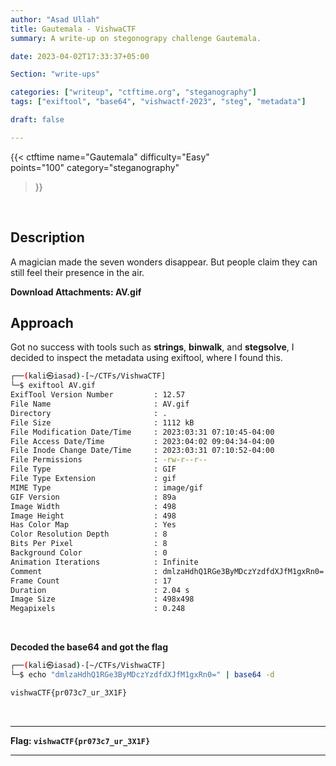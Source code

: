 ```yaml
---
author: "Asad Ullah"
title: Gautemala - VishwaCTF
summary: A write-up on stegonograpy challenge Gautemala.

date: 2023-04-02T17:33:37+05:00

Section: "write-ups"

categories: ["writeup", "ctftime.org", "steganography"]
tags: ["exiftool", "base64", "vishwactf-2023", "steg", "metadata"]

draft: false

---
```



{{< 
ctftime 
name="Gautemala" 
difficulty="Easy"  
points="100"
category="steganography"
>}}

&nbsp;

## Description

A magician made the seven wonders disappear. But people claim they can still feel their presence in the air.

**Download Attachments: AV.gif**

## Approach

Got no success with tools such as **strings**, **binwalk**, and **stegsolve**, I decided to inspect the metadata using exiftool, where I found this.

```bash
┌──(kali㉿iasad)-[~/CTFs/VishwaCTF]
└─$ exiftool AV.gif 
ExifTool Version Number         : 12.57
File Name                       : AV.gif
Directory                       : .
File Size                       : 1112 kB
File Modification Date/Time     : 2023:03:31 07:10:45-04:00
File Access Date/Time           : 2023:04:02 09:04:34-04:00
File Inode Change Date/Time     : 2023:03:31 07:10:52-04:00
File Permissions                : -rw-r--r--
File Type                       : GIF
File Type Extension             : gif
MIME Type                       : image/gif
GIF Version                     : 89a
Image Width                     : 498
Image Height                    : 498
Has Color Map                   : Yes
Color Resolution Depth          : 8
Bits Per Pixel                  : 8
Background Color                : 0
Animation Iterations            : Infinite
Comment                         : dmlzaHdhQ1RGe3ByMDczYzdfdXJfM1gxRn0=
Frame Count                     : 17
Duration                        : 2.04 s
Image Size                      : 498x498
Megapixels                      : 0.248
```

&nbsp;

**Decoded the base64 and got the flag**

```bash
┌──(kali㉿iasad)-[~/CTFs/VishwaCTF]
└─$ echo "dmlzaHdhQ1RGe3ByMDczYzdfdXJfM1gxRn0=" | base64 -d

vishwaCTF{pr073c7_ur_3X1F}
```

&nbsp;

---

**Flag: `vishwaCTF{pr073c7_ur_3X1F}`**

---

&nbsp;

